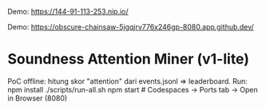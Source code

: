 Demo: https://144-91-113-253.nip.io/

Demo: https://obscure-chainsaw-5jgqjrv776x246gp-8080.app.github.dev/

# Soundness Attention Miner (v1-lite)
PoC offline: hitung skor "attention" dari events.jsonl => leaderboard.
Run:
  npm install
  ./scripts/run-all.sh
  npm start   # Codespaces -> Ports tab -> Open in Browser (8080)
